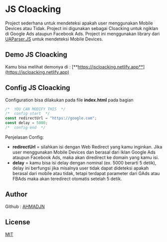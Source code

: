 # JS Cloacking

Project sederhana untuk mendeteksi apakah user menggunakan Mobile Devices atau Tidak. Project ini digunakan sebagai Cloacking untuk ngiklan di Google Ads ataupun Facebook Ads. Project ini menggunakan library dari [UAParser.JS](https://github.com/faisalman/ua-parser-js) untuk mendeteksi Mobile Devices.

## Demo JS Cloacking

Kamu bisa melihat demonya di : [**https://jscloacking.netlify.app**](https://jscloacking.netlify.app)

## Config JS Cloacking

Configuration bisa dilakukan pada file **index.html** pada bagian
```Javascript
/*  YOU CAN MODIFY THIS  */
/*  config start  */
const redirectUrl = "https://google.com";
const delay = 5000;
/*  config end  */
```
Penjelasan Config:
- **redirectUrl** = silahkan isi dengan Web Redirect yang kamu inginkan. Jika user menggunakan Mobile Devices dan berasal dari Iklan Google Ads ataupun Facebook Ads, maka akan diredirect ke domain yang kamu isi.
- **delay** = kamu bisa isi delay dengan nominal (ex. 5000 berarti 5 detik), delay ini berfungsi jika misalnya user tidak dapat dideteksi apakah berasal dari mobile atau tidak, tetapi terdapat parameter dari GAds atau FBAds maka akan teredirect otomatis setelah 5 detik.

## Author

Github : [AHMADJN](https://github.com/ahmadjn)
## License

[MIT](https://choosealicense.com/licenses/mit/)
